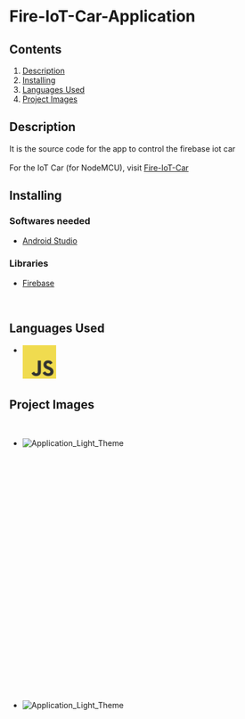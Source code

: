 # **Fire-IoT-Car-Application**

## **Contents**
1. [Description](#description)
0. [Installing](#installing)
0. [Languages Used](#languages-used)
0. [Project Images](#project-images)


## **Description**
It is the source code for the app to control the firebase iot car
<br>
<br>
For the IoT Car (for NodeMCU), visit [Fire-IoT-Car](https://github.com/SohamDasBiswas/Fire-IOT-Car)

## **Installing**

### Softwares needed

- [Android Studio](https://developer.android.com/studio)


### Libraries
- [Firebase](https://firebase.google.com/)


<br>

## **Languages Used**

-  <img align="left" alt="JavaScript" width="60px" src="https://raw.githubusercontent.com/github/explore/80688e429a7d4ef2fca1e82350fe8e3517d3494d/topics/javascript/javascript.png" />
<br>
<br>


## **Project Images**
<br>

- <img align="left" alt="Application_Light_Theme" width="250px" src="https://user-images.githubusercontent.com/72512900/146651074-a8216bbe-3795-4b98-9823-316a113c873a.png" />
<br>
<br>
<br>
<br>
<br>
<br>
<br>
<br>
<br>
<br>
<br>
<br>
<br>
<br>
<br>
<br>
<br>
<br>
<br>
<br>
<br>
<br>
<br>
<br>
<br>

- <img align="left" alt="Application_Light_Theme" width="250px" src="https://user-images.githubusercontent.com/72512900/146651101-13d4b6ac-3e08-4fab-b4aa-09eebeca48aa.png" />




